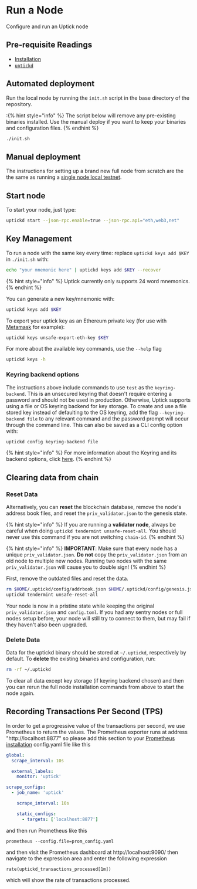 <!--
order: 4
-->

# Run a Node

Configure and run an Uptick node 

## Pre-requisite Readings

- [Installation](./installation.md) 
- [`uptickd`](./binary.md) 

## Automated deployment

Run the local node by running the `init.sh` script in the base directory of the repository.

:{% hint style="info" %}
The script below will remove any pre-existing binaries installed. Use the manual deploy if you want
to keep your binaries and configuration files.
{% endhint %}

```bash
./init.sh
```

## Manual deployment

The instructions for setting up a brand new full node from scratch are the the same as running a
[single node local testnet](./../guides/localnet/single_node.md#manual-localnet).

## Start node

To start your node, just type:

```bash
uptickd start --json-rpc.enable=true --json-rpc.api="eth,web3,net"
```

## Key Management

To run a node with the same key every time: replace `uptickd keys add $KEY` in `./init.sh` with:

```bash
echo "your mnemonic here" | uptickd keys add $KEY --recover
```

{% hint style="info" %}
Uptick currently only supports 24 word mnemonics.
{% endhint %}

You can generate a new key/mnemonic with:

```bash
uptickd keys add $KEY
```

To export your uptick key as an Ethereum private key (for use with [Metamask](./../guides/keys-wallets/metamask) for example):

```bash
uptickd keys unsafe-export-eth-key $KEY
```

For more about the available key commands, use the `--help` flag

```bash
uptickd keys -h
```

### Keyring backend options

The instructions above include commands to use `test` as the `keyring-backend`. This is an unsecured
keyring that doesn't require entering a password and should not be used in production. Otherwise,
Uptick supports using a file or OS keyring backend for key storage. To create and use a file
stored key instead of defaulting to the OS keyring, add the flag `--keyring-backend file` to any
relevant command and the password prompt will occur through the command line. This can also be saved
as a CLI config option with:

```bash
uptickd config keyring-backend file
```

{% hint style="info" %}
For more information about the Keyring and its backend options, click [here](./../guides/keys-wallets/keyring).
{% endhint %}

## Clearing data from chain

### Reset Data

Alternatively, you can **reset** the blockchain database, remove the node's address book files, and reset the `priv_validator.json` to the genesis state.

{% hint style="info" %}
If you are running a **validator node**, always be careful when doing `uptickd tendermint unsafe-reset-all`. You should never use this command if you are not switching `chain-id`.
{% endhint %}

{% hint style="info" %}
**IMPORTANT**: Make sure that every node has a unique `priv_validator.json`. **Do not** copy the `priv_validator.json` from an old node to multiple new nodes. Running two nodes with the same `priv_validator.json` will cause you to double sign!
{% endhint %}

First, remove the outdated files and reset the data.

```bash
rm $HOME/.uptickd/config/addrbook.json $HOME/.uptickd/config/genesis.json
uptickd tendermint unsafe-reset-all
```

Your node is now in a pristine state while keeping the original `priv_validator.json` and `config.toml`. If you had any sentry nodes or full nodes setup before, your node will still try to connect to them, but may fail if they haven't also been upgraded.

### Delete Data

Data for the uptickd binary should be stored at `~/.uptickd`, respectively by default. To **delete** the existing binaries and configuration, run:

```bash
rm -rf ~/.uptickd
```

To clear all data except key storage (if keyring backend chosen) and then you can rerun the full node installation commands from above to start the node again.

## Recording Transactions Per Second (TPS)
In order to get a progressive value of the transactions per second, we use Prometheus to return the values.
The Prometheus exporter runs at address "http://localhost:8877" so please add this section to your [Prometheus installation](https://opencensus.io/codelabs/prometheus/#1) config.yaml file like this
```yaml
global:
  scrape_interval: 10s

  external_labels:
    monitor: 'uptick'

scrape_configs:
  - job_name: 'uptick'

    scrape_interval: 10s

    static_configs:
      - targets: ['localhost:8877']
```

and then run Prometheus like this
```shell
prometheus --config.file=prom_config.yaml
```

and then visit the Prometheus dashboard at http://localhost:9090/ then navigate to the expression area and enter the following expression

```shell
rate(uptickd_transactions_processed[1m])
```

which will show the rate of transactions processed.

